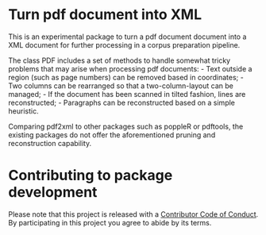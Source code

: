
<!-- README.md is generated from README.Rmd. Please edit that file -->
Turn pdf document into XML
==========================

This is an experimental package to turn a pdf document document into a XML document for further processing in a corpus preparation pipeline.

The class PDF includes a set of methods to handle somewhat tricky problems that may arise when processing pdf documents: - Text outside a region (such as page numbers) can be removed based in coordinates; - Two columns can be rearranged so that a two-column-layout can be managed; - If the document has been scanned in tilted fashion, lines are reconstructed; - Paragraphs can be reconstructed based on a simple heuristic.

Comparing pdf2xml to other packages such as poppleR or pdftools, the existing packages do not offer the aforementioned pruning and reconstruction capability.

Contributing to package development
===================================

Please note that this project is released with a [Contributor Code of Conduct](CONDUCT.md). By participating in this project you agree to abide by its terms.
